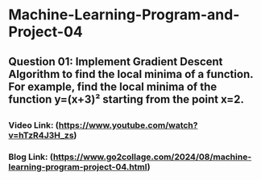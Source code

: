 # Machine-Learning-Program-and-Project-04

## Question 01: Implement Gradient Descent Algorithm to find the local minima of a function. For example, find the local minima of the function y=(x+3)² starting from the point x=2.

## 

### Video Link: (https://www.youtube.com/watch?v=hTzR4J3H_zs)
### Blog Link: (https://www.go2collage.com/2024/08/machine-learning-program-project-04.html)

